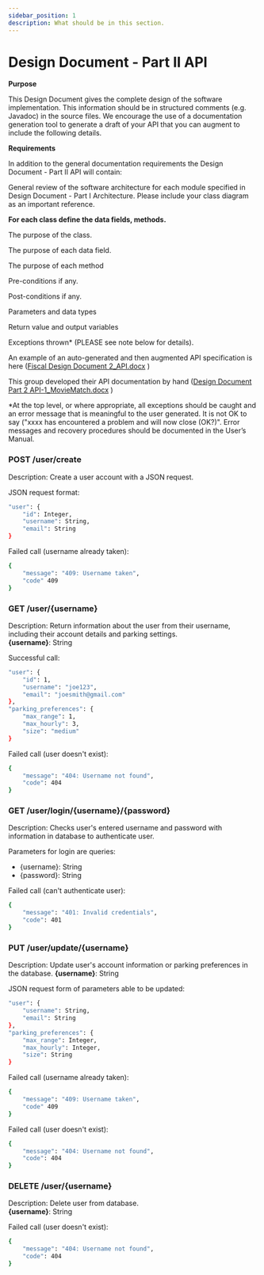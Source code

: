 ```yaml
---
sidebar_position: 1
description: What should be in this section.
---
```


Design Document - Part II API
=============================

**Purpose**

This Design Document gives the complete design of the software implementation. This information should be in structured comments (e.g. Javadoc) in the source files. We encourage the use of a documentation generation tool to generate a draft of your API that you can augment to include the following details.

**Requirements**

In addition to the general documentation requirements the Design Document - Part II API will contain:

General review of the software architecture for each module specified in Design Document - Part I Architecture. Please include your class diagram as an important reference.

**For each class define the data fields, methods.**

The purpose of the class.

The purpose of each data field.

The purpose of each method

Pre-conditions if any.

Post-conditions if any.

Parameters and data types

Return value and output variables

Exceptions thrown\* (PLEASE see note below for details).

An example of an auto-generated and then augmented API specification is here ([Fiscal Design Document 2\_API.docx](https://templeu.instructure.com/courses/106563/files/16928898?wrap=1 "Fiscal Design Document 2_API.docx") )

This group developed their API documentation by hand ([Design Document Part 2 API-1\_MovieMatch.docx](https://templeu.instructure.com/courses/106563/files/16928899?wrap=1 "Design Document Part 2 API-1_MovieMatch.docx") )

\*At the top level, or where appropriate, all exceptions should be caught and an error message that is meaningful to the user generated. It is not OK to say ("xxxx has encountered a problem and will now close (OK?)". Error messages and recovery procedures should be documented in the User’s Manual.

### POST /user/create
Description: Create a user account with a JSON request.

JSON request format:
```bash
"user": {
    "id": Integer,
    "username": String,
    "email": String
}
```
Failed call (username already taken):
```bash
{
    "message": "409: Username taken",
    "code" 409
}
```

### GET /user/{username}
Description: Return information about the user from their username, including their account details and parking settings.  
**{username}**: String

Successful call:
```bash 
"user": {
    "id": 1,
    "username": "joe123",
    "email": "joesmith@gmail.com"
},
"parking_preferences": {
    "max_range": 1,
    "max_hourly": 3,
    "size": "medium"
}
```
Failed call (user doesn't exist):  
```bash
{
    "message": "404: Username not found",
    "code": 404
}
```

### GET /user/login/{username}/{password}
Description: Checks user's entered username and password with information in database to authenticate user.

Parameters for login are queries:
- {username}: String
- {password}: String

Failed call (can't authenticate user):
```bash
{
    "message": "401: Invalid credentials",
    "code": 401
}
```

### PUT /user/update/{username}
Description: Update user's account information or parking preferences in the database.
**{username}**: String

JSON request form of parameters able to be updated:
```bash 
"user": {
    "username": String,
    "email": String
},
"parking_preferences": {
    "max_range": Integer,
    "max_hourly": Integer,
    "size": String
}
```
Failed call (username already taken):
```bash
{
    "message": "409: Username taken",
    "code" 409
}
```
Failed call (user doesn't exist): 
```bash
{
    "message": "404: Username not found",
    "code": 404
}
```

### DELETE /user/{username}
Description: Delete user from database.  
**{username}**: String

Failed call (user doesn't exist):
```bash
{
    "message": "404: Username not found",
    "code": 404
}
```


